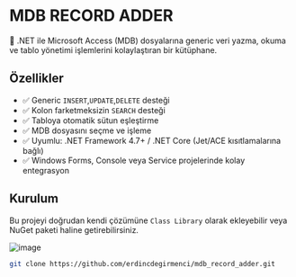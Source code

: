 # MDB RECORD ADDER

🚀 .NET ile Microsoft Access (MDB) dosyalarına generic veri yazma, okuma ve tablo yönetimi işlemlerini kolaylaştıran bir kütüphane.

## Özellikler

- ✅ Generic `INSERT`,`UPDATE`,`DELETE` desteği
- ✅ Kolon farketmeksizin `SEARCH` desteği
- ✅ Tabloya otomatik sütun eşleştirme
- ✅ MDB dosyasını seçme ve işleme
- ✅ Uyumlu: .NET Framework 4.7+ / .NET Core (Jet/ACE kısıtlamalarına bağlı)
- ✅ Windows Forms, Console veya Service projelerinde kolay entegrasyon

## Kurulum

Bu projeyi doğrudan kendi çözümüne `Class Library` olarak ekleyebilir veya NuGet paketi haline getirebilirsiniz.

![image](https://github.com/user-attachments/assets/c12daff4-20c9-4059-89c7-1d14e59ed352)

```bash
git clone https://github.com/erdincdegirmenci/mdb_record_adder.git

